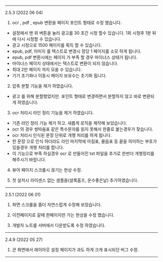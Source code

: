 
---
2.5.3 (2022 06 04)

1. ocr , pdf , epub 변환을 페이지 포인트 형태로 수정 했습니다. 
  - 설정에서 맨 위 버튼을 눌러 광고를 30 초간 시청 할수 있습니다. 1회 시청후 1분 뒤에 다시 시청할 수 있습니다. 
  - 광고 시청으로 1500 페이지를 획득 할 수 있습니다. 
  - epub, pdf, 이미지 를 텍스트로 변경시 장당 1 페이지를 소모 하게 됩니다. 
  - epub, pdf 변환시에는 페이지 가 부족 할 경우 마이너스 상태가 됩니다. 
  - 마이너스 페이지 상태에서는 텍스트로 변환이 되지 않습니다. 
  - 최대 2만 페이지 까지 모을 수 있습니다. 
  - 기기 초기화나 이동시 페이지 보유수는 초기화 됩니다.
  
2. 압축 분할 기능을 제거 하였습니다. 
  - 광고 를 위해 분할했었지만. 포인트 형태로 변경하면서 분할하지 않고 바로 변환되게 하였습니다. 

3. ocr 처리시 라인 정리 기능을 제거 하였습니다.  
  - 기존 라인 정리 기능 제거 하고. 새롭게 로직을 제작해 보았습니다. 
  - ocr 의 경우 쌍따옴표 같은 특수문자를 읽지 못해서 한줄로 붙는경우가 잦습니다. 
  - ocr 처리시 인식된 문장 단위로 개행 처리를 하게 됩니다. 
  - 한 문장 으로 인식 하더라도 라인 마지막에 마침표, 물음표 등 끝을 의미하는 부호가 있을경우 개행 처리를 합니다. 
  - 이 기능으로 부족 하실경우 ocr 로 만들어진 txt 파일을 추가로 한번더 개행정리를 해주시기 바랍니다.

4. 뷰어 페이지 스크롤시 끊기는 현상 수정. 
 
5. 첫 설치시 라이센스 없는 샘플을(셜록홈즈, 운수좋은날) 추가하였습니다. 


---
2.5.1 (2022 06 01)

1. 화면 스크롤을 좀더 자연스럽게 수정해 보았습니다. 

2. 이전페이지로 갈때 한페이지만 가는 현상을 수정 했습니다. 

3. 개발자 노트를 서버에서 다운받도록 수정 하였습니다. 


---
2.4.9 (2022 05 27)

1. 큰 화면에서 레이아웃 설정 페이지가 과도 하게 크게 표시되던 버그 수정. 

---


